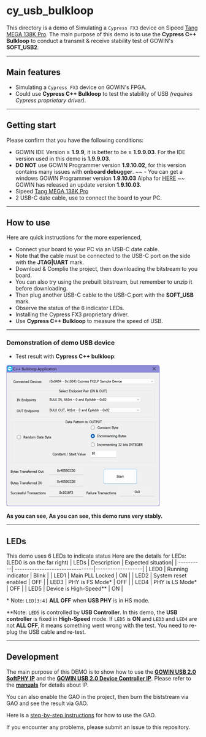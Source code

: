 # cy_usb_bulkloop
This directory is a demo of Simulating a `Cypress FX3` device on Sipeed [Tang MEGA 138K Pro](https://wiki.sipeed.com/hardware/en/tang/tang-mega-138k/mega-138k-pro.html). The main purpose of this demo is to use the **Cypress C++ Bulkloop** to conduct a transmit & receive stability test of GOWIN's **SOFT_USB2**.

***

## Main features
- Simulating a `Cypress FX3` device on GOWIN's FPGA.
- Could use **Cypress C++ Bulkloop** to test the stability of USB *(requires Cypress proprietary driver)*.

***

## Getting start
Please confirm that you have the following conditions:
- GOWIN IDE Version ≥ **1.9.9**, it is better to be ≥ **1.9.9.03**. For the IDE version used in this demo is **1.9.9.03**.
- **DO NOT** use GOWIN Programmer version **1.9.10.02**, for this version contains many issues with **onboard debugger**.
~~ - You can get a windows GOWIN Programmer version **1.9.10.03** Alpha for [HERE](https://api.dl.sipeed.com/shareURL/TANG/programmer) ~~ GOWIN has released an update version **1.9.10.03**.
- Sipeed [Tang MEGA 138K Pro](https://wiki.sipeed.com/hardware/en/tang/tang-mega-138k/mega-138k-pro.html)
- 2 USB-C date cable, use to connect the board to your PC.

***

## How to use

Here are quick instructions for the more experienced,
- Connect your board to your PC via an USB-C date cable. 
- Note that the cable must be connected to the USB-C port on the side with the **JTAG|UART** mark.
- Download & Complie the project, then downloading the bitstream to you board.
- You can also try using the prebuilt bitstream, but remember to unzip it before downloading.
- Then plug another USB-C cable to the USB-C port with the **SOFT_USB** mark.
- Observe the status of the 6 indicator LEDs.
- Installing the Cypress FX3 proprietary driver.
- Use **Cypress C++ Bulkloop** to measure the speed of USB.

***

### Demonstration of demo USB device

- Test result with **Cypress C++ bulkloop**:

<img src="../docs/images/HS_BULKLOOP.png" width="400" style="left;">

**As you can see, As you can see, this demo runs very stably.**

***

## LEDs

This demo uses 6 LEDs to indicate status 
Here are the details for LEDs:(LED0 is on the far right)
| LEDs      | Description                     | Expected situation|
| ----------| --------------------------------|-------------------|
| LED0      |  Running indicator              | Blink             |
| LED1      |  Main PLL Locked                | ON                |
| LED2      |  System reset enabled           | OFF               |
| LED3      |  PHY is FS Mode*                | OFF               |
| LED4      |  PHY is LS Mode*                | OFF               |
| LED5      |  Device is High-Speed**         | ON                |

 \* Note: `LED[3:4]` **ALL OFF** when **USB PHY** is in HS mode.

\*\*Note: `LED5` is controlled by **USB Controller**. In this demo, the **USB controller** is fixed in **High-Speed** mode. If `LED5` is **ON** and `LED3` and `LED4` are not **ALL OFF**, it means something went wrong with the test. You need to re-plug the USB cable and re-test. 

***

## Development
The main purpose of this DEMO is to show how to use the **[GOWIN USB 2.0 SoftPHY IP](https://www.gowinsemi.com/en/support/ip_detail/98/)** and the **[GOWIN USB 2.0 Device Controller IP](https://www.gowinsemi.com/en/support/ip_detail/91/)**. Please refer to the **[manuals](../docs/manuals/)** for details about IP.

You can also enable the GAO in the project, then burn the biststream via GAO and see the result via GAO.

Here is a [step-by-step instructions](../../sfp+/docs/manual/SUG114-3.0E_Gowin%20Analyzer_Oscilloscope_User_Guide.pdf) for how to use the GAO.  

If you encounter any problems, please submit an issue to this repository.
